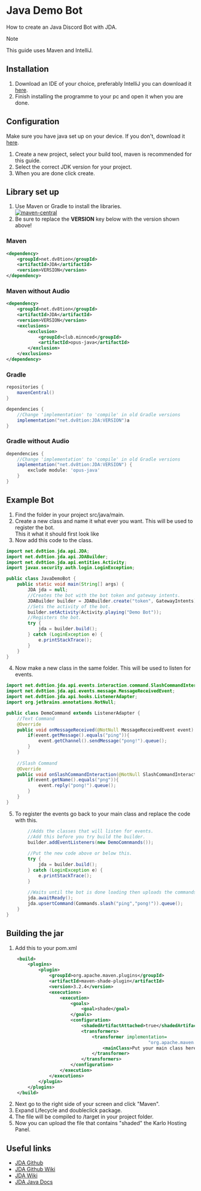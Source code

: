 # Java Demo Bot

How to create an Java Discord Bot with JDA.

> [!NOTE]
> This guide uses Maven and IntelliJ.

## Installation

1. Download an IDE of your choice, preferably IntelliJ you can download it [here](https://www.jetbrains.com/idea/download).
1. Finish installing the programme to your pc and open it when you are done.

## Configuration

Make sure you have java set up on your device. If you don't, download it [here](https://www.oracle.com/java/technologies/downloads/archive/).

1. Create a new project, select your build tool, maven is recommended for this guide.
1. Select the correct JDK version for your project.
1. When you are done click create.

## Library set up

<!-- TODO: Fix Image and move to right div -->
1. Use Maven or Gradle to install the libraries.\
[![maven-central](https://camo.githubusercontent.com/d39455d648111fd77b71a0c3ee5e8a26343b53560136ca0e747130d48b27e5dc/68747470733a2f2f696d672e736869656c64732e696f2f6d6176656e2d63656e7472616c2f762f6e65742e64763874696f6e2f4a44413f636f6c6f723d626c7565)](https://mvnrepository.com/artifact/net.dv8tion/JDA/latest)
1. Be sure to replace the **VERSION** key below with the version shown above!

<!-- tabs:start -->

### **Maven**

```xml
<dependency>
    <groupId>net.dv8tion</groupId>
    <artifactId>JDA</artifactId>
    <version>VERSION</version>
</dependency>
```

### **Maven without Audio**

```xml
<dependency>
    <groupId>net.dv8tion</groupId>
    <artifactId>JDA</artifactId>
    <version>VERSION</version>
    <exclusions>
        <exclusion>
            <groupId>club.minnced</groupId>
            <artifactId>opus-java</artifactId>
        </exclusion>
    </exclusions>
</dependency>
```

### **Gradle**

```groovy
repositories {
    mavenCentral()
}

dependencies {
    //Change 'implementation' to 'compile' in old Gradle versions
    implementation("net.dv8tion:JDA:VERSION")a
}
```

### **Gradle without Audio**

```groovy
dependencies {
    //Change 'implementation' to 'compile' in old Gradle versions
    implementation("net.dv8tion:JDA:VERSION") {
        exclude module: 'opus-java'
    }
}
```

<!-- tabs:end -->

## Example Bot

1. Find the folder in your project src/java/main.
1. Create a new class and name it what ever you want. This will be used to register the bot.\
   This it what it should first look like
1. Now add this code to the class.

```java
import net.dv8tion.jda.api.JDA;
import net.dv8tion.jda.api.JDABuilder;
import net.dv8tion.jda.api.entities.Activity;
import javax.security.auth.login.LoginException;

public class JavaDemoBot {
    public static void main(String[] args) {
        JDA jda = null;
        //Creates the bot with the bot token and gateway intents.
        JDABuilder builder = JDABuilder.create("token", GatewayIntents);
        //Sets the activity of the bot.
        builder.setActivity(Activity.playing("Demo Bot"));
        //Registers the bot.
        try {
            jda = builder.build();
        } catch (LoginException e) {
            e.printStackTrace();
        }
    }
}
```

4. Now make a new class in the same folder. This will be used to listen for events.

```java
import net.dv8tion.jda.api.events.interaction.command.SlashCommandInteractionEvent;
import net.dv8tion.jda.api.events.message.MessageReceivedEvent;
import net.dv8tion.jda.api.hooks.ListenerAdapter;
import org.jetbrains.annotations.NotNull;

public class DemoCommand extends ListenerAdapter {
    //Text Command
    @Override
    public void onMessageReceived(@NotNull MessageReceivedEvent event) {
        if(event.getMessage().equals("ping")){
            event.getChannel().sendMessage("pong!").queue();
        }
    }
    
    //Slash Command
    @Override
    public void onSlashCommandInteraction(@NotNull SlashCommandInteractionEvent event) {
        if(event.getName().equals("png")){
            event.reply("pong!").queue();
        }
    }
}
```

5. To register the events go back to your main class and replace the code with this.

```java
        //Adds the classes that will listen for events.
        //Add this before you try build the builder.
        builder.addEventListeners(new DemoComnmands());
        
        //Put the new code above or below this.
        try {
            jda = builder.build();
        } catch (LoginException e) {
            e.printStackTrace();
        }
        
        //Waits until the bot is done loading then uploads the commands.
        jda.awaitReady();
        jda.upsertCommand(Commands.slash("ping","pong!")).queue();
    }
}
```

## Building the jar

1. Add this to your pom.xml

```xml
    <build>
        <plugins>
            <plugin>
                <groupId>org.apache.maven.plugins</groupId>
                <artifactId>maven-shade-plugin</artifactId>
                <version>3.2.4</version>
                <executions>
                    <execution>
                        <goals>
                            <goal>shade</goal>
                        </goals>
                        <configuration>
                            <shadedArtifactAttached>true</shadedArtifactAttached>
                            <transformers>
                                <transformer implementation=
                                                     "org.apache.maven.plugins.shade.resource.ManifestResourceTransformer">
                                    <mainClass>Put your main class here e.g JavaDemoBot</mainClass>
                                </transformer>
                            </transformers>
                        </configuration>
                    </execution>
                </executions>
            </plugin>
        </plugins>
    </build>
```

2. Next go to the right side of your screen and click "Maven".
2. Expand Lifecycle and doubleclick package.
2. The file will be compiled to /target in your project folder.
2. Now you can upload the file that contains "shaded" the Karlo Hosting Panel.

## Useful links

- [JDA Github](https://github.com/DV8FromTheWorld/JDA)
- [JDA Github Wiki](https://github.com/DV8FromTheWorld/JDA/wiki)
- [JDA Wiki](https://jda.wiki/introduction/jda/)
- [JDA Java Docs](https://ci.dv8tion.net/job/JDA5/javadoc/)
